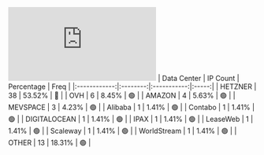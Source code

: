 ![Diagramm](https://github.com/obajay/StateSync-snapshots/blob/main/Projects/Dymension/1/README.md)
| Data Center | IP Count | Percentage | Freq |
|:------------:|:--------:|:-----------:|:-----:|
| HETZNER | 38 | 53.52% | 🔴 |
| OVH | 6 | 8.45% | 🟢 |
| AMAZON | 4 | 5.63% | 🟢 |
| MEVSPACE | 3 | 4.23% | 🟢 |
| Alibaba | 1 | 1.41% | 🟢 |
| Contabo | 1 | 1.41% | 🟢 |
| DIGITALOCEAN | 1 | 1.41% | 🟢 |
| IPAX | 1 | 1.41% | 🟢 |
| LeaseWeb | 1 | 1.41% | 🟢 |
| Scaleway | 1 | 1.41% | 🟢 |
| WorldStream | 1 | 1.41% | 🟢 |
| OTHER | 13 | 18.31% | 🟢 |